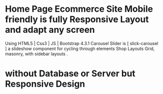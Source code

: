 # Home Page Ecommerce Site Mobile friendly is fully Responsive Layout and adapt any screen

 Using HTML5 | Css3 | JS | Bootstrap 4.3.1
 Carousel Slider is [ slick-carousel ] a slideshow component for cycling through elements
 Shop Layouts Grid, masonry, with sidebar layouts .

# without Database or Server but Responsive Design
 

